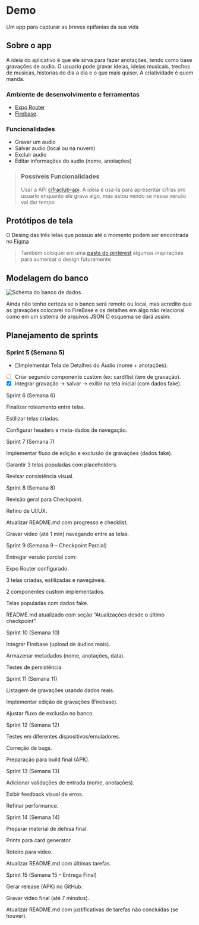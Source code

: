 # Demo

Um app para capturar as breves epifanias da sua vida

## Sobre o app

A ideia do aplicativo é que ele sirva para fazer anotações, tendo como base gravações de audio.
O usuario pode gravar ideias, ideias musicais, trechos de musicas, historias do dia a dia e o que mais quiser. A criatividade é quem manda.

### Ambiente de desenvolvimento e ferramentas

- [Expo Router](https://docs.expo.dev/versions/latest/sdk/router)
- [Firebase](https://firebase.google.com/docs/firestore?hl=pt-br).

### Funcionalidades

- Gravar um audio 
- Salvar audio (local ou na nuvem)
- Excluir audio
- Editar informações do audio (nome, anotações)

> ### Possiveis Funcionalidades
> 
> Usar a API [cifraclub-api](https://github.com/code4music/cifraclub-api).
> A ideia é usa-la para apresentar cifras pro usuario enquanto ele grava algo, mas estou vendo se nessa versão vai dar tempo 

## Protótipos de tela

O Desing das três telas que possuo até o momento podem ser encontrada no [Figma](https://www.figma.com/design/dYXCACjfGhCD6eFqzoFpME/ToNote?node-id=69-9480&t=T8dDGtEqx2YNbeil-0)

>
> Também coloquei em uma [pasta do pinterest](https://br.pinterest.com/dasilvafadelfelipe/demo) algumas inspirações para aumentar o design futuramente
>

## Modelagem do banco

![Schema do banco de dados](https://i.pinimg.com/736x/db/c0/21/dbc021f87488b5930c377e9c98df3dd4.jpg)

Ainda não tenho certeza se o banco será remoto ou local, mas acredito que as gravações colocarei no FireBase e os detalhes em algo não relacional como em um sistema de arquivos JSON
O esquema se dará assim:


## Planejamento de sprints

### Sprint 5 (Semana 5)

- []Implementar Tela de Detalhes do Áudio (nome + anotações).
- [ ] Criar segundo componente custom (ex: card/list item de gravação).
- [x] Integrar gravação → salvar → exibir na tela inicial (com dados fake).

Sprint 6 (Semana 6)

Finalizar roteamento entre telas.

Estilizar telas criadas.

Configurar headers e meta-dados de navegação.

Sprint 7 (Semana 7)

Implementar fluxo de edição e exclusão de gravações (dados fake).

Garantir 3 telas populadas com placeholders.

Revisar consistência visual.

Sprint 8 (Semana 8)

Revisão geral para Checkpoint.

Refino de UI/UX.

Atualizar README.md com progresso e checklist.

Gravar vídeo (até 1 min) navegando entre as telas.

Sprint 9 (Semana 9 – Checkpoint Parcial)

Entregar versão parcial com:

Expo Router configurado.

3 telas criadas, estilizadas e navegáveis.

2 componentes custom implementados.

Telas populadas com dados fake.

README.md atualizado com seção “Atualizações desde o último checkpoint”.

Sprint 10 (Semana 10)

Integrar Firebase (upload de áudios reais).

Armazenar metadados (nome, anotações, data).

Testes de persistência.

Sprint 11 (Semana 11)

Listagem de gravações usando dados reais.

Implementar edição de gravações (Firebase).

Ajustar fluxo de exclusão no banco.

Sprint 12 (Semana 12)

Testes em diferentes dispositivos/emuladores.

Correção de bugs.

Preparação para build final (APK).

Sprint 13 (Semana 13)

Adicionar validações de entrada (nome, anotações).

Exibir feedback visual de erros.

Refinar performance.

Sprint 14 (Semana 14)

Preparar material de defesa final:

Prints para card generator.

Roteiro para vídeo.

Atualizar README.md com últimas tarefas.

Sprint 15 (Semana 15 – Entrega Final)

Gerar release (APK) no GitHub.

Gravar vídeo final (até 7 minutos).

Atualizar README.md com justificativas de tarefas não concluídas (se houver).
